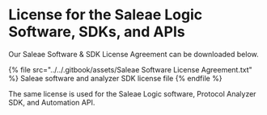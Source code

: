 # License for the Saleae Logic Software, SDKs, and APIs

Our Saleae Software & SDK License Agreement can be downloaded below.

{% file src="../../.gitbook/assets/Saleae Software License Agreement.txt" %}
Saleae software and analyzer SDK license file
{% endfile %}

The same license is used for the Saleae Logic software, Protocol Analyzer SDK, and Automation API.
